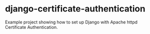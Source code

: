 django-certificate-authentication
=================================

Example project showing how to set up Django with Apache httpd Certificate Authentication.
